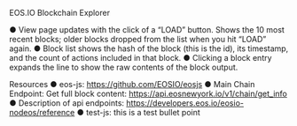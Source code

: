 EOS.IO Blockchain Explorer 

● View page updates with the click of a “LOAD” button. Shows the 10 most recent blocks; older blocks  dropped from the list when you hit “LOAD” again.
● Block list shows the hash of the block (this is the id), its timestamp, and the count of actions included in that block.
● Clicking a block entry expands the line to show the raw contents of the block output.

Resources
● eos-js: ​https://github.com/EOSIO/eosjs
● Main Chain Endpoint: Get full block content: https://api.eosnewyork.io/v1/chain/get_info
● Description of api endpoints: ​https://developers.eos.io/eosio-nodeos/reference
● test-js: ​this is a test bullet point
